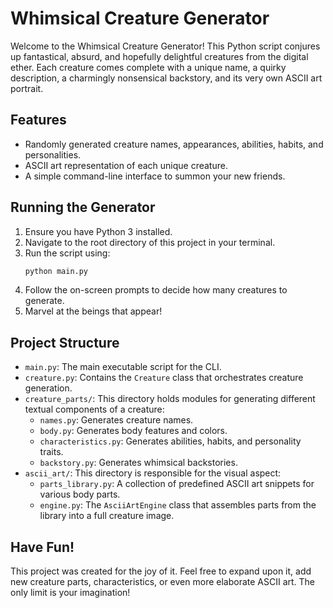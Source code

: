 # Whimsical Creature Generator

Welcome to the Whimsical Creature Generator! This Python script conjures up fantastical, absurd, and hopefully delightful creatures from the digital ether. Each creature comes complete with a unique name, a quirky description, a charmingly nonsensical backstory, and its very own ASCII art portrait.

## Features

*   Randomly generated creature names, appearances, abilities, habits, and personalities.
*   ASCII art representation of each unique creature.
*   A simple command-line interface to summon your new friends.

## Running the Generator

1.  Ensure you have Python 3 installed.
2.  Navigate to the root directory of this project in your terminal.
3.  Run the script using:
    ```bash
    python main.py
    ```
4.  Follow the on-screen prompts to decide how many creatures to generate.
5.  Marvel at the beings that appear!

## Project Structure

*   `main.py`: The main executable script for the CLI.
*   `creature.py`: Contains the `Creature` class that orchestrates creature generation.
*   `creature_parts/`: This directory holds modules for generating different textual components of a creature:
    *   `names.py`: Generates creature names.
    *   `body.py`: Generates body features and colors.
    *   `characteristics.py`: Generates abilities, habits, and personality traits.
    *   `backstory.py`: Generates whimsical backstories.
*   `ascii_art/`: This directory is responsible for the visual aspect:
    *   `parts_library.py`: A collection of predefined ASCII art snippets for various body parts.
    *   `engine.py`: The `AsciiArtEngine` class that assembles parts from the library into a full creature image.

## Have Fun!

This project was created for the joy of it. Feel free to expand upon it, add new creature parts, characteristics, or even more elaborate ASCII art. The only limit is your imagination!
